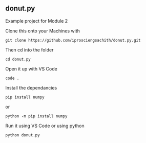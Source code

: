 ## donut.py
Example project for Module 2

Clone this onto your Machines with 
```
git clone https://github.com/iprosciengsachith/donut.py.git
```

Then cd into the folder
```
cd donut.py
```

Open it up with VS Code

```
code .
```

Install the dependancies
```
pip install numpy
```
or
```
python -m pip install numpy
```

Run it using VS Code or using python

```
python donut.py
```

